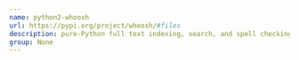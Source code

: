 ```yaml
---
name: python2-whoosh
url: https://pypi.org/project/whoosh/#files
description: pure-Python full text indexing, search, and spell checking library. URL : https://pypi.org/project/whoosh/#files Groups : None
group: None
---
```

